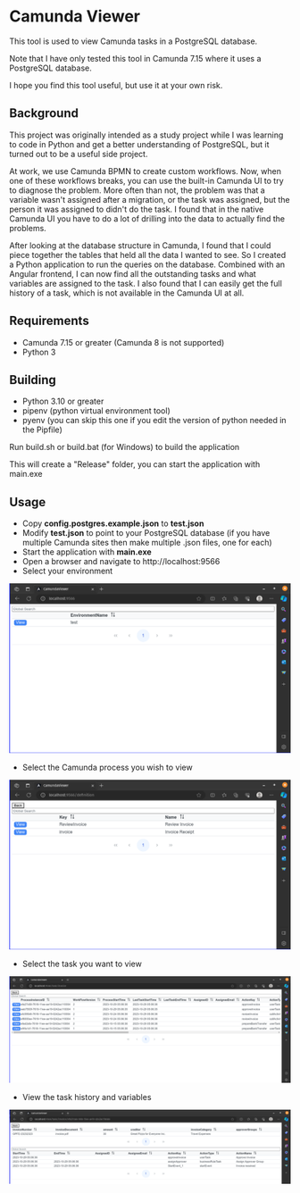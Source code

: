# Camunda Viewer

This tool is used to view Camunda tasks in a PostgreSQL database.

Note that I have only tested this tool in Camunda 7.15 where it uses a PostgreSQL database.

I hope you find this tool useful, but use it at your own risk.

## Background

This project was originally intended as a study project while I was learning to code in Python and get a better
understanding of PostgreSQL, but it turned out to be a useful side project.

At work, we use Camunda BPMN to create custom workflows. Now, when one of these workflows breaks, you can use the
built-in Camunda UI to try to diagnose the problem. More often than not, the problem was that a variable wasn't assigned
after a migration, or the task was assigned, but the person it was assigned to didn't do the task. I found that in the
native Camunda UI you have to do a lot of drilling into the data to actually find the problems.

After looking at the database structure in Camunda, I found that I could piece together the tables that held all the
data I wanted to see. So I created a Python application to run the queries on the database. Combined with an Angular
frontend, I can now find all the outstanding tasks and what variables are assigned to the task. I also found that I can
easily get the full history of a task, which is not available in the Camunda UI at all.

## Requirements

* Camunda 7.15 or greater (Camunda 8 is not supported)
* Python 3

## Building

* Python 3.10 or greater
* pipenv (python virtual environment tool)
* pyenv (you can skip this one if you edit the version of python needed in the Pipfile)

Run build.sh or build.bat (for Windows) to build the application

This will create a "Release" folder, you can start the application with main.exe 

## Usage

* Copy **config.postgres.example.json** to **test.json**
* Modify **test.json** to point to your PostgreSQL database (if you have multiple Camunda sites then make multiple .json files, one for each)
* Start the application with **main.exe**
* Open a browser and navigate to http://localhost:9566
* Select your environment

![select-environment](img/select-environment.png)

* Select the Camunda process you wish to view

![camunda-process](img/camunda-process.png)

* Select the task you want to view

![task](img/task.png)

* View the task history and variables

![task-history](img/task-history.png)


